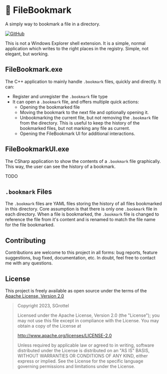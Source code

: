 # 🔖 FileBookmark
A simply way to bookmark a file in a directory.

[![GitHub](https://img.shields.io/github/license/sgrottel/FileBookmark)](/LICENSE)

This is not a Windows Explorer shell extension.
It is a simple, normal application which writes to the right places in the registry.
Simple, not elegant, but working.

## FileBookmark.exe
The C++ application to mainly handle `.bookmark` files, quickly and directly.
It can:

* Register and unregister the `.bookmark` file type
* It can open a `.bookmark` file, and offers multiple quick actions:
    * Opening the bookmarked file
    * Moving the bookmark to the next file and optionally opening it.
    * Unbookmarking the current file, but not removing the `.bookmark` file from the directory.
      This is useful to keep the history of the bookmarked files, but not marking any file as current.
    * Opening the FileBookmark UI for additional interactions.


## FileBookmarkUI.exe
The CSharp application to show the contents of a `.bookmark` file graphically.
This way, the user can see the history of a bookmark.

TODO


## `.bookmark` Files
The `.bookmark` files are YAML files storing the history of all files bookmarked in this directory.
Core assumption is that there is only one `.bookmark` file in each directory.
When a file is bookmarked, the `.bookmark` file is changed to reference the file from it's content and is renamed to match the file name for the file bookmarked.


## Contributing
Contributions are welcome to this project in all forms:
bug reports, feature suggestions, bug fixed, documentation, etc.
In doubt, feel free to contact me with any questions.

## License
This project is freely available as open source under the terms of the [Apache License, Version 2.0](LICENSE)

> Copyright 2023, SGrottel
>
> Licensed under the Apache License, Version 2.0 (the "License");
> you may not use this file except in compliance with the License.
> You may obtain a copy of the License at
>
> http://www.apache.org/licenses/LICENSE-2.0
>
> Unless required by applicable law or agreed to in writing, software
> distributed under the License is distributed on an "AS IS" BASIS,
> WITHOUT WARRANTIES OR CONDITIONS OF ANY KIND, either express or implied.
> See the License for the specific language governing permissions and
> limitations under the License.

